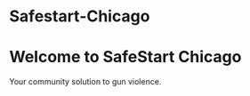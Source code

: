 # Safestart-Chicago
<!DOCTYPE html>
<html lang="en">
<head>
  <meta charset="UTF-8" />
  <meta name="viewport" content="width=device-width, initial-scale=1.0" />
  <title>SafeStart Chicago</title>
  <link rel="stylesheet" href="style.css" />
</head>
<body>
  <h1>Welcome to SafeStart Chicago</h1>
  <p>Your community solution to gun violence.</p>
</body>
</html>
